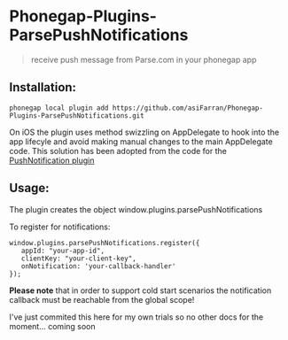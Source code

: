 Phonegap-Plugins-ParsePushNotifications
=======================================
> receive push message from Parse.com in your phonegap app  


## Installation:

    phonegap local plugin add https://github.com/asiFarran/Phonegap-Plugins-ParsePushNotifications.git
    
On iOS the plugin uses method swizzling on AppDelegate to hook into the app lifecyle and avoid making manual changes to the main AppDelegate code. This solution has been adopted from the code for the <a target='_blank' href='https://github.com/phonegap-build/PushPlugin'>PushNotification plugin </a>

## Usage:

The plugin creates the object window.plugins.parsePushNotifications

    
To register for notifications: 
	    
    window.plugins.parsePushNotifications.register({
       appId: "your-app-id",
       clientKey: "your-client-key",
       onNotification: 'your-callback-handler'
    });
	
**Please note** that in order to support cold start scenarios the notification callback must be reachable from the global scope!


I've just commited this here for my own trials so no other docs for the moment... coming soon
